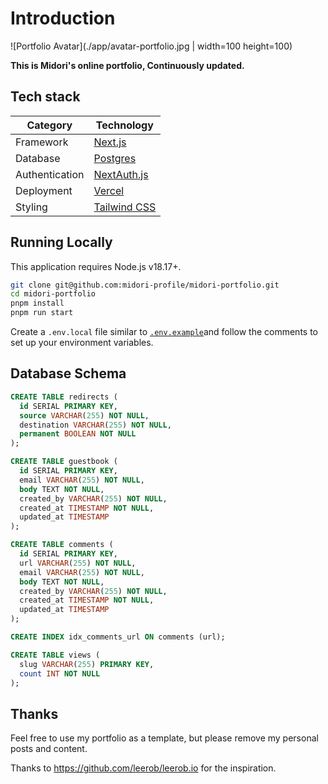 # Introduction

![Portfolio Avatar](./app/avatar-portfolio.jpg | width=100 height=100)

**This is Midori's online portfolio, Continuously updated.**

## Tech stack

| **Category**       | **Technology**                           |
|--------------------|------------------------------------------|
| Framework          | [Next.js](https://nextjs.org/)           |
| Database           | [Postgres](https://vercel.com/postgres)  |
| Authentication     | [NextAuth.js](https://next-auth.js.org)  |
| Deployment         | [Vercel](https://vercel.com)             |
| Styling            | [Tailwind CSS](https://tailwindcss.com)  |

## Running Locally

This application requires Node.js v18.17+.

```bash
git clone git@github.com:midori-profile/midori-portfolio.git
cd midori-portfolio
pnpm install
pnpm run start
```

Create a `.env.local` file similar to [`.env.example`](https://github.com/midori-profile/midori-portfolio/blob/master/.env.example)and follow the comments to set up your environment variables.

## Database Schema

```sql
CREATE TABLE redirects (
  id SERIAL PRIMARY KEY,
  source VARCHAR(255) NOT NULL,
  destination VARCHAR(255) NOT NULL,
  permanent BOOLEAN NOT NULL
);

CREATE TABLE guestbook (
  id SERIAL PRIMARY KEY,
  email VARCHAR(255) NOT NULL,
  body TEXT NOT NULL,
  created_by VARCHAR(255) NOT NULL,
  created_at TIMESTAMP NOT NULL,
  updated_at TIMESTAMP
);

CREATE TABLE comments (
  id SERIAL PRIMARY KEY,
  url VARCHAR(255) NOT NULL,
  email VARCHAR(255) NOT NULL,
  body TEXT NOT NULL,
  created_by VARCHAR(255) NOT NULL,
  created_at TIMESTAMP NOT NULL,
  updated_at TIMESTAMP
);

CREATE INDEX idx_comments_url ON comments (url);

CREATE TABLE views (
  slug VARCHAR(255) PRIMARY KEY,
  count INT NOT NULL
);
```

## Thanks

Feel free to use my portfolio as a template, but please remove my personal posts and content.

Thanks to https://github.com/leerob/leerob.io for the inspiration.

